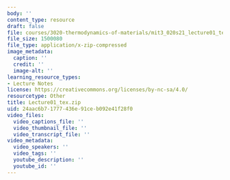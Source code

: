```yaml
---
body: ''
content_type: resource
draft: false
file: courses/3020-thermodynamics-of-materials/mit3_020s21_lecture01_tex.zip
file_size: 1500080
file_type: application/x-zip-compressed
image_metadata:
  caption: ''
  credit: ''
  image-alt: ''
learning_resource_types:
- Lecture Notes
license: https://creativecommons.org/licenses/by-nc-sa/4.0/
resourcetype: Other
title: Lecture01_tex.zip
uid: 24aac6b7-1777-436e-91ce-b092e41f28f0
video_files:
  video_captions_file: ''
  video_thumbnail_file: ''
  video_transcript_file: ''
video_metadata:
  video_speakers: ''
  video_tags: ''
  youtube_description: ''
  youtube_id: ''
---
```

